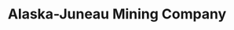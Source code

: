 ---
title: "Alaska-Juneau Mining Company"
url: /juneau/alaska-juneau-mining-company/
shop: department store
---